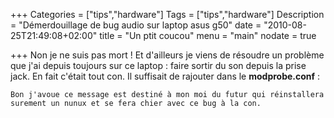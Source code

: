 +++
Categories = ["tips","hardware"]
Tags = ["tips","hardware"]
Description = "Démerdouillage de bug audio sur laptop asus g50"
date = "2010-08-25T21:49:08+02:00"
title = "Un ptit coucou"
menu = "main"
nodate = true

+++
Non je ne suis pas mort ! Et d'ailleurs je viens de résoudre un problème que j'ai depuis toujours sur ce laptop : faire sortir du son depuis la prise jack. En fait c'était tout con. Il suffisait de rajouter dans le **modprobe.conf** :
```options snd-hda-intel model=m51va position_fix=0
Bon j'avoue ce message est destiné à mon moi du futur qui réinstallera surement un nunux et se fera chier avec ce bug à la con.

